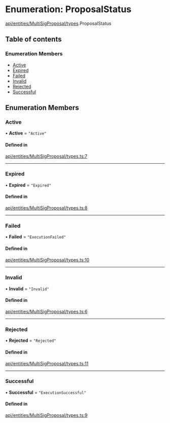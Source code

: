 # Enumeration: ProposalStatus

[api/entities/MultiSigProposal/types](../wiki/api.entities.MultiSigProposal.types).ProposalStatus

## Table of contents

### Enumeration Members

- [Active](../wiki/api.entities.MultiSigProposal.types.ProposalStatus#active)
- [Expired](../wiki/api.entities.MultiSigProposal.types.ProposalStatus#expired)
- [Failed](../wiki/api.entities.MultiSigProposal.types.ProposalStatus#failed)
- [Invalid](../wiki/api.entities.MultiSigProposal.types.ProposalStatus#invalid)
- [Rejected](../wiki/api.entities.MultiSigProposal.types.ProposalStatus#rejected)
- [Successful](../wiki/api.entities.MultiSigProposal.types.ProposalStatus#successful)

## Enumeration Members

### Active

• **Active** = ``"Active"``

#### Defined in

[api/entities/MultiSigProposal/types.ts:7](https://github.com/PolymeshAssociation/polymesh-sdk/blob/07b115c8/src/api/entities/MultiSigProposal/types.ts#L7)

___

### Expired

• **Expired** = ``"Expired"``

#### Defined in

[api/entities/MultiSigProposal/types.ts:8](https://github.com/PolymeshAssociation/polymesh-sdk/blob/07b115c8/src/api/entities/MultiSigProposal/types.ts#L8)

___

### Failed

• **Failed** = ``"ExecutionFailed"``

#### Defined in

[api/entities/MultiSigProposal/types.ts:10](https://github.com/PolymeshAssociation/polymesh-sdk/blob/07b115c8/src/api/entities/MultiSigProposal/types.ts#L10)

___

### Invalid

• **Invalid** = ``"Invalid"``

#### Defined in

[api/entities/MultiSigProposal/types.ts:6](https://github.com/PolymeshAssociation/polymesh-sdk/blob/07b115c8/src/api/entities/MultiSigProposal/types.ts#L6)

___

### Rejected

• **Rejected** = ``"Rejected"``

#### Defined in

[api/entities/MultiSigProposal/types.ts:11](https://github.com/PolymeshAssociation/polymesh-sdk/blob/07b115c8/src/api/entities/MultiSigProposal/types.ts#L11)

___

### Successful

• **Successful** = ``"ExecutionSuccessful"``

#### Defined in

[api/entities/MultiSigProposal/types.ts:9](https://github.com/PolymeshAssociation/polymesh-sdk/blob/07b115c8/src/api/entities/MultiSigProposal/types.ts#L9)
